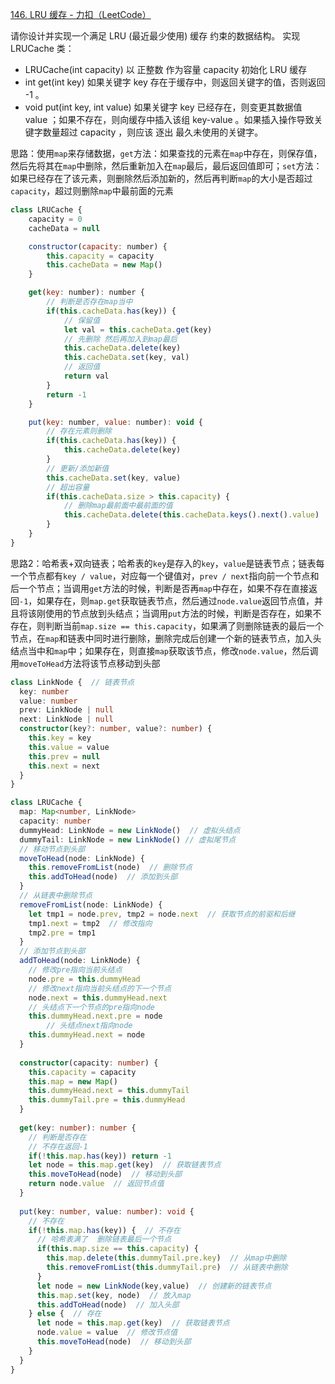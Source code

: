 [146. LRU 缓存 - 力扣（LeetCode）](https://leetcode.cn/problems/lru-cache/)

请你设计并实现一个满足  LRU (最近最少使用) 缓存 约束的数据结构。
实现 LRUCache 类：

* LRUCache(int capacity) 以 正整数 作为容量 capacity 初始化 LRU 缓存
* int get(int key) 如果关键字 key 存在于缓存中，则返回关键字的值，否则返回 -1 。
* void put(int key, int value) 如果关键字 key 已经存在，则变更其数据值 value ；如果不存在，则向缓存中插入该组 key-value 。如果插入操作导致关键字数量超过 capacity ，则应该 逐出 最久未使用的关键字。

思路：使用`map`来存储数据，`get`方法：如果查找的元素在`map`中存在，则保存值，然后先将其在`map`中删除，然后重新加入在`map`最后，最后返回值即可；`set`方法：如果已经存在了该元素，则删除然后添加新的，然后再判断`map`的大小是否超过`capacity`，超过则删除`map`中最前面的元素

```js
class LRUCache {
    capacity = 0
    cacheData = null

    constructor(capacity: number) {
        this.capacity = capacity
        this.cacheData = new Map()
    }

    get(key: number): number {
        // 判断是否存在map当中
        if(this.cacheData.has(key)) {
            // 保留值
            let val = this.cacheData.get(key)
            // 先删除 然后再加入到map最后
            this.cacheData.delete(key)
            this.cacheData.set(key, val)
            // 返回值
            return val
        }
        return -1
    }

    put(key: number, value: number): void {
        // 存在元素则删除
        if(this.cacheData.has(key)) {
            this.cacheData.delete(key)
        }
        // 更新/添加新值
        this.cacheData.set(key, value)
        // 超出容量
        if(this.cacheData.size > this.capacity) {
            // 删除map最前面中最前面的值
            this.cacheData.delete(this.cacheData.keys().next().value)
        }
    }
}
```

思路2：哈希表+双向链表；哈希表的`key`是存入的`key`，`value`是链表节点；链表每一个节点都有`key / value`，对应每一个键值对，`prev / next`指向前一个节点和后一个节点；当调用`get`方法的时候，判断是否再`map`中存在，如果不存在直接返回`-1`，如果存在，则`map.get`获取链表节点，然后通过`node.value`返回节点值，并且将该刚使用的节点放到头结点；当调用`put`方法的时候，判断是否存在，如果不存在，则判断当前`map.size == this.capacity`，如果满了则删除链表的最后一个节点，在`map`和链表中同时进行删除，删除完成后创建一个新的链表节点，加入头结点当中和`map`中；如果存在，则直接`map`获取该节点，修改`node.value`，然后调用`moveToHead`方法将该节点移动到头部

```typescript
class LinkNode {  // 链表节点
  key: number
  value: number
  prev: LinkNode | null
  next: LinkNode | null
  constructor(key?: number, value?: number) {
   	this.key = key
    this.value = value
    this.prev = null
    this.next = next
  }
}

class LRUCache {
  map: Map<number, LinkNode>
  capacity: number
  dummyHead: LinkNode = new LinkNode()  // 虚拟头结点
  dummyTail: LinkNode = new LinkNode() // 虚拟尾节点
  // 移动节点到头部
  moveToHead(node: LinkNode) {
    this.removeFromList(node)  // 删除节点
    this.addToHead(node)  // 添加到头部
  }
  // 从链表中删除节点
  removeFromList(node: LinkNode) {
    let tmp1 = node.prev, tmp2 = node.next  // 获取节点的前驱和后继
    tmp1.next = tmp2  // 修改指向
    tmp2.pre = tmp1
  }
  // 添加节点到头部
  addToHead(node: LinkNode) {
    // 修改pre指向当前头结点
    node.pre = this.dummyHead
    // 修改next指向当前头结点的下一个节点
    node.next = this.dummyHead.next
    // 头结点下一个节点的pre指向node
    this.dummyHead.next.pre = node
		// 头结点next指向node
    this.dummyHead.next = node
  }
  
  constructor(capacity: number) {
    this.capacity = capacity
    this.map = new Map()
    this.dummyHead.next = this.dummyTail
    this.dummyTail.pre = this.dummyHead
  }
  
  get(key: number): number {
    // 判断是否存在
    // 不存在返回-1
    if(!this.map.has(key)) return -1
    let node = this.map.get(key)  // 获取链表节点
    this.moveToHead(node)  // 移动到头部
    return node.value  // 返回节点值
  }
  
  put(key: number, value: number): void {
    // 不存在
    if(!this.map.has(key)) {  // 不存在
      // 哈希表满了  删除链表最后一个节点
      if(this.map.size == this.capacity) {
        this.map.delete(this.dummyTail.pre.key)  // 从map中删除
        this.removeFromList(this.dummyTail.pre)  // 从链表中删除
      }
      let node = new LinkNode(key,value)  // 创建新的链表节点
      this.map.set(key, node)  // 放入map
      this.addToHead(node)  // 加入头部
    } else {  // 存在
      let node = this.map.get(key)  // 获取链表节点
      node.value = value  // 修改节点值
      this.moveToHead(node)  // 移动到头部
    }
  }
}
```

